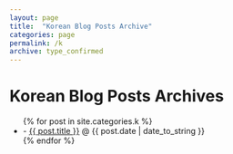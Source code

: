 ```yaml
---
layout: page
title:  "Korean Blog Posts Archive"
categories: page
permalink: /k
archive: type_confirmed
---
```

 
<div id="home">
  <h1>Korean Blog Posts Archives</h1>
  <ul class="posts">
    {% for post in site.categories.k %}
      <li>- <a href="{{ post.url }}">{{ post.title }}</a><span> &#64; {{ post.date | date_to_string }}</span></li>
    {% endfor %}
  </ul>
</div>
